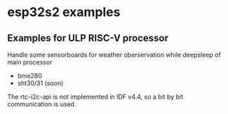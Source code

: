 # esp32s2 examples
## Examples for ULP RISC-V processor 

Handle some sensorboards for weather oberservation while deepsleep of main processor

 - bme280
 - sht30/31 (soon)

The rtc-i2c-api is not implemented in IDF v4.4, so a bit by bit communication is used.
